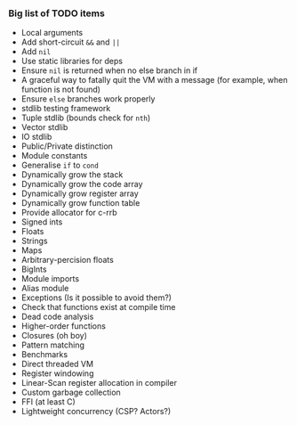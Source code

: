 ### Big list of TODO items

* Local arguments
* Add short-circuit `&&` and `||`
* Add `nil`
* Use static libraries for deps
* Ensure `nil` is returned when no else branch in if
* A graceful way to fatally quit the VM with a message (for example, when function is not found)
* Ensure `else` branches work properly
* stdlib testing framework
* Tuple stdlib (bounds check for `nth`)
* Vector stdlib
* IO stdlib
* Public/Private distinction
* Module constants
* Generalise `if` to `cond`
* Dynamically grow the stack
* Dynamically grow the code array
* Dynamically grow register array
* Dynamically grow function table
* Provide allocator for c-rrb
* Signed ints
* Floats
* Strings
* Maps
* Arbitrary-percision floats
* BigInts
* Module imports
* Alias module
* Exceptions (Is it possible to avoid them?)
* Check that functions exist at compile time
* Dead code analysis
* Higher-order functions
* Closures (oh boy)
* Pattern matching
* Benchmarks
* Direct threaded VM
* Register windowing
* Linear-Scan register allocation in compiler
* Custom garbage collection
* FFI (at least C)
* Lightweight concurrency (CSP? Actors?)

